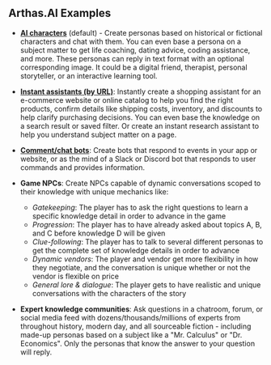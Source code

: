 ## Arthas.AI Examples

- [**AI characters**](https://github.com/bennyschmidt/Arthas.AI/tree/master/arthas-react) (default) - Create personas based on historical or fictional characters and chat with them. You can even base a persona on a subject matter to get life coaching, dating advice, coding assistance, and more. These personas can reply in text format with an optional corresponding image. It could be a digital friend, therapist, personal storyteller, or an interactive learning tool.

- [**Instant assistants (by URL)**](https://github.com/bennyschmidt/Arthas.AI/tree/master/examples/instant-assistant/arthas-react): Instantly create a shopping assistant for an e-commerce website or online catalog to help you find the right products, confirm details like shipping costs, inventory, and discounts to help clarify purchasing decisions. You can even base the knowledge on a search result or saved filter. Or create an instant research assistant to help you understand subject matter on a page.
 
- [**Comment/chat bots**](https://github.com/bennyschmidt/Arthas.AI/tree/master/examples/comment-bot/arthas-react): Create bots that respond to events in your app or website, or as the mind of a Slack or Discord bot that responds to user commands and provides information.

- **Game NPCs**: Create NPCs capable of dynamic conversations scoped to their knowledge with unique mechanics like:
    - *Gatekeeping*: The player has to ask the right questions to learn a specific knowledge detail in order to advance in the game
    - *Progression*: The player has to have already asked about topics A, B, and C before knowledge D will be given
    - *Clue-following*: The player has to talk to several different personas to get the complete set of knowledge details in order to advance 
    - *Dynamic vendors*: The player and vendor get more flexibility in how they negotiate, and the conversation is unique whether or not the vendor is flexible on price
    - *General lore & dialogue*: The player gets to have realistic and unique conversations with the characters of the story
    
- **Expert knowledge communities**: Ask questions in a chatroom, forum, or social media feed with dozens/thousands/millions of experts from throughout history, modern day, and all sourceable fiction - including made-up personas based on a subject like a "Mr. Calculus" or "Dr. Economics". Only the personas that know the answer to your question will reply.
